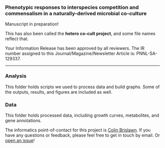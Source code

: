 ### Phenotypic responses to interspecies competition and commensalism in a naturally-derived microbial co-culture

Manuscript in preparation!

This has also been called the **hetero co-cult project**, and some file names reflect that.

Your Information Release has been approved by all reviewers. The IR number assigned to this Journal/Magazine/Newsletter Article is: PNNL-SA-129337.

---

### Analysis

This folder holds scripts we used to process data and build graphs. Some of the outputs, results, and figures are included as well.

### Data

This folder holds processed data, including growth curves, metabolites, and gene annotations.

The informatics point-of-contact for this project is [Colin Brislawn](https://www.github.com/colinbrislawn).
If you have any questions or feedback, please feel free to get in touch by email.
Or [open an issue](https://github.com/pnnl/khan-2017-co-culture-phenotypes/issues)!
